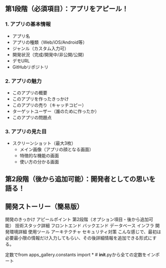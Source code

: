 ## 第1段階（必須項目）：アプリをアピール！

### 1. アプリの基本情報
- アプリ名
- アプリの種類（Web/iOS/Android等）
- ジャンル（カスタム入力可）
- 開発状況（完成/開発中/非公開/公開）
- デモURL
- GitHubリポジトリ

### 2. アプリの魅力
- このアプリの概要
- このアプリを作ったきっかけ
- このアプリの売り（キャッチコピー）
- ターゲットユーザー（誰のために作ったか）
- このアプリの問題点

### 3. アプリの見た目
- スクリーンショット（最大3枚）
  - メイン画像（アプリの顔となる画面）
  - 特徴的な機能の画面
  - 使い方の分かる画面

## 第2段階（後から追加可能）：開発者としての思いを語る！

## 開発ストーリー（簡易版）
開発のきっかけ
アピールポイント
第2段階（オプション項目・後から追加可能）
技術スタック詳細
フロントエンド
バックエンド
データベース
インフラ
開発環境詳細
使用ツール
アーキテクチャ
セキュリティ対策
こんな感じで、最初は必要最小限の情報だけ入力してもらい、その後詳細情報を追加できる形式にする。


定数でfrom apps_gallery.constants import *  # __init__.pyから全ての定数をインポート
